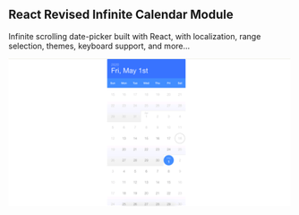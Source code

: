 ## React Revised Infinite Calendar Module

Infinite scrolling date-picker built with React, with localization, range selection, themes, keyboard support, and more...

<img src="src/images/screenshot.png" />

